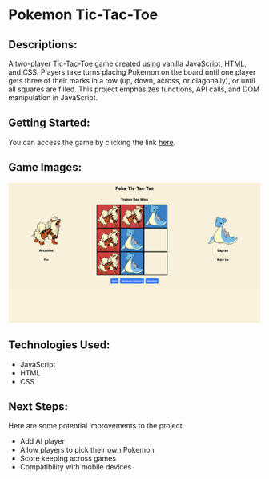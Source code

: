 # Pokemon Tic-Tac-Toe

## Descriptions:

A two-player Tic-Tac-Toe game created using vanilla JavaScript, HTML, and CSS. Players take turns placing Pokémon on the board until one player gets three of their marks in a row (up, down, across, or diagonally), or until all squares are filled. This project emphasizes functions, API calls, and DOM manipulation in JavaScript.

## Getting Started:

You can access the game by clicking the link [here](https://debiddo618.github.io/pokemon-tic-tac-toe-js/).

## Game Images:

![Game Play](./images/poketictactoe.png)

## Technologies Used:

- JavaScript
- HTML
- CSS

## Next Steps:

Here are some potential improvements to the project:

- Add AI player
- Allow players to pick their own Pokemon
- Score keeping across games
- Compatibility with mobile devices
